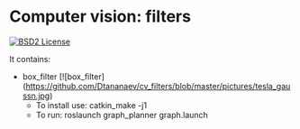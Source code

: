Computer vision: filters
====================================================

[![BSD2 License](http://img.shields.io/badge/license-BSD2-brightgreen.svg)](https://github.com/Dtananaev/cv_filters/blob/master/LICENSE.md) 

It contains:

* box_filter
 [![box_filter] (https://github.com/Dtananaev/cv_filters/blob/master/pictures/tesla_gaussn.jpg)
     * To install use: catkin_make -j1 
     * To run: roslaunch graph_planner graph.launch
